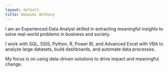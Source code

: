 ```yaml
---
layout: default
title: Omowumi Anthony
---
```


I am an Experienced Data Analyst skilled in extracting meaningful insights to solve real-world problems in business and society. 

I work with SQL, SSIS, Python, R, Power BI, and Advanced Excel with VBA to analyze large datasets, build dashboards, and automate data processes.

My focus is on using data-driven solutions to drive impact and meaningful change.
